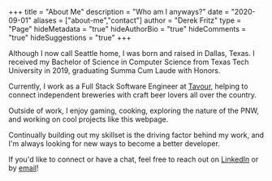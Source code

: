 +++
title = "About Me"
description = "Who am I anyways?"
date = "2020-09-01"
aliases = ["about-me","contact"]
author = "Derek Fritz"
type = "Page"
hideMetadata = "true"
hideAuthorBio = "true"
hideComments = "true"
hideSuggestions = "true"
+++

Although I now call Seattle home, I was born and raised in Dallas, Texas. I received my Bachelor of Science
in Computer Science from Texas Tech University in 2019, graduating Summa Cum Laude with Honors.

Currently, I work as a Full Stack Software Engineer at [Tavour](https://www.tavour.com/), helping to connect independent breweries with
craft beer lovers all over the country.

Outside of work, I enjoy gaming, cooking, exploring the nature of the PNW, and working on cool projects like this webpage.

Continually building out my skillset is the driving factor behind my work, and
I'm always looking for new ways to become a better developer.

If you'd like to connect or have a chat, feel free to reach out on [LinkedIn](https://www.linkedin.com/in/derek-fritz/) or by [email](mailto:derekfritz10@gmail.com)!